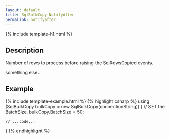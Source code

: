 ```yaml
---
layout: default
title: SqlBulkCopy NotifyAfter
permalink: notifyafter
---
```


{% include template-h1.html %}

## Description

Number of rows to process before raising the SqlRowsCopied events.

something else...

## Example
{% include template-example.html %} 
{% highlight csharp %}
using (SqlBulkCopy bulkCopy = new SqlBulkCopy(connectionString))
{
	// SET the BatchSize.
	bulkCopy.BatchSize = 50;
	
	// ...code...
}
{% endhighlight %}

